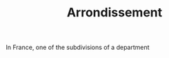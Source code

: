 ---
title: Arrondissement
permalink: "/definitions/arrondissement.html"
body: In France, one of the subdivisions of a department
published_at: '2018-07-07'
layout: post
---